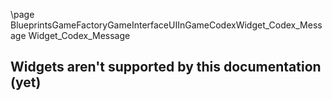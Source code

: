 \page BlueprintsGameFactoryGameInterfaceUIInGameCodexWidget_Codex_Message Widget_Codex_Message
## Widgets aren't supported by this documentation (yet)
